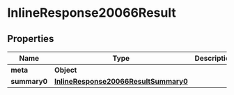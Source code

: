 # InlineResponse20066Result

## Properties
Name | Type | Description | Notes
------------ | ------------- | ------------- | -------------
**meta** | **Object** |  | 
**summary0** | [**InlineResponse20066ResultSummary0**](InlineResponse20066ResultSummary0.md) |  | 

